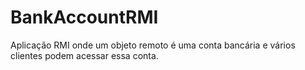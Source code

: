 # BankAccountRMI
Aplicação RMI onde um objeto remoto é uma conta bancária e vários clientes podem acessar essa conta.
